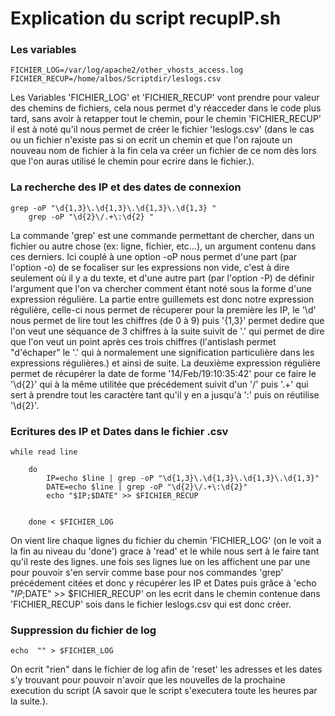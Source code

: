 # Explication du script recupIP.sh

### Les variables

	FICHIER_LOG=/var/log/apache2/other_vhosts_access.log
	FICHIER_RECUP=/home/albos/Scriptdir/leslogs.csv

Les Variables 'FICHIER_LOG' et 'FICHIER_RECUP' vont prendre pour valeur des chemins de fichiers, 
cela nous permet d'y réacceder dans le code plus tard, sans avoir à retapper tout le chemin, pour le chemin 'FICHIER_RECUP'
il est à noté qu'il nous permet de créer le fichier 'leslogs.csv' (dans le cas ou un fichier n'existe pas si on ecrit un chemin
et que l'on rajoute un nouveau nom de fichier à la fin cela va créer un fichier de ce nom dès lors que l'on auras utilisé 
le chemin pour ecrire dans le fichier.).

### La recherche des IP et des dates de connexion

	grep -oP "\d{1,3}\.\d{1,3}\.\d{1,3}\.\d{1,3} "
        grep -oP "\d{2}\/.+\:\d{2} "
	
La commande 'grep' est une commande permettant de chercher, dans un fichier ou autre chose (ex: ligne, fichier, etc...), 
un argument contenu dans ces derniers. Ici couplé à une option -oP nous permet d'une part (par l'option -o) de se focaliser sur les
expressions non vide, c'est à dire seulement où il y a du texte, et d'une autre part (par l'option -P) de définir l'argument que l'on 
va chercher comment étant noté sous la forme d'une expression régulière. La partie entre guillemets est donc notre expression régulière,
celle-ci nous permet de récuperer pour la première les IP, le '\d' nous permet de lire tout les chiffres (de 0 à 9) puis '{1,3}'
permet dedire que l'on veut une séquance de 3 chiffres à la suite suivit de '\.' qui permet de dire que l'on veut un point
après ces trois chiffres (l'antislash permet "d'échaper" le '.' qui à normalement une signification particulière dans 
les expressions régulières.) et ainsi de suite. La deuxième expression régulière permet de récupérer la date de forme
'14/Feb/19:10:35:42' pour ce faire le '\d{2}' qui à la même utilitée que précédement suivit d'un '/' puis '.+' qui sert à prendre tout
les caractère tant qu'il y en a jusqu'à ':' puis on réutilise '\d{2}'.

### Ecritures des IP et Dates dans le fichier .csv

	while read line

		do
			IP=echo $line | grep -oP "\d{1,3}\.\d{1,3}\.\d{1,3}\.\d{1,3}"
			DATE=echo $line | grep -oP "\d{2}\/.+\:\d{2}"
			echo "$IP;$DATE" >> $FICHIER_RECUP


		done < $FICHIER_LOG
		
On vient lire chaque lignes du fichier du chemin 'FICHIER_LOG' (on le voit a la fin au niveau du 'done') grace à 'read' et le while nous
sert à le faire tant qu'il reste des lignes. une fois ses lignes lue on les affichent une par une pour pouvoir s'en servir comme base
pour nos commandes 'grep' précédement citées et donc y récupérer les IP et Dates puis grâce à 'echo "$IP;$DATE" >> $FICHIER_RECUP' on les
ecrit dans le chemin contenue dans 'FICHIER_RECUP' sois dans le fichier leslogs.csv qui est donc créer.

### Suppression du fichier de log

	echo  "" > $FICHIER_LOG

On ecrit "rien" dans le fichier de log afin de 'reset' les adresses et les dates s'y trouvant pour pouvoir n'avoir que les nouvelles de la prochaine execution du script (A savoir que le script s'executera toute les heures par la suite.).
